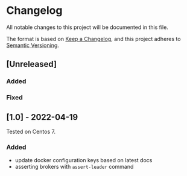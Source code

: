 # Changelog

All notable changes to this project will be documented in this file.

The format is based on [Keep a Changelog](https://keepachangelog.com/en/1.0.0/),
and this project adheres to [Semantic Versioning](https://semver.org/spec/v2.0.0.html).

## [Unreleased]

### Added

### Fixed

## [1.0] - 2022-04-19

Tested on Centos 7.

### Added

- update docker configuration keys based on latest docs
- asserting brokers with `assert-leader` command
